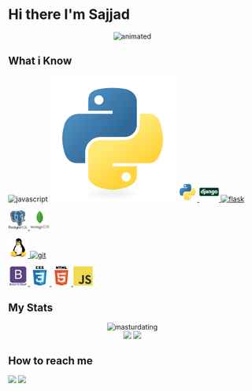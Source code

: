 # Hi there I'm Sajjad
<p align="center">
  <img src="https://camo.githubusercontent.com/992babdffd8c74a1502de375fbdf7e4d54773242/68747470733a2f2f6d656469612e67697068792e636f6d2f6d656469612f53576f536b4e36447854737a71494b4571762f67697068792e676966" alt="animated" />
</p>



## What i Know
![javascript](https://img.icons8.com/dusk/64/000000/javascript-logo.png)
![python](https://raw.githubusercontent.com/devicons/devicon/master/icons/python/python-original.svg)
 <a href="https://www.python.org" target="_blank"> <img src="https://raw.githubusercontent.com/devicons/devicon/master/icons/python/python-original.svg" alt="python" width="40" height="40"/> </a><a href="https://www.djangoproject.com/" target="_blank"> <img src="https://raw.githubusercontent.com/devicons/devicon/master/icons/django/django-original.svg" alt="django" width="40" height="40"/> </a>
 <a href="https://flask.palletsprojects.com/" target="_blank"> <img src="https://www.vectorlogo.zone/logos/pocoo_flask/pocoo_flask-icon.svg" alt="flask" width="40" height="40"/> </a>
 
 <a href="https://www.postgresql.org" target="_blank"> <img src="https://raw.githubusercontent.com/devicons/devicon/master/icons/postgresql/postgresql-original-wordmark.svg" alt="postgresql" width="40" height="40"/> </a>
 <a href="https://www.mongodb.com/" target="_blank"> <img src="https://raw.githubusercontent.com/devicons/devicon/master/icons/mongodb/mongodb-original-wordmark.svg" alt="mongodb" width="40" height="40"/> </a>
 
<a href="https://www.linux.org/" target="_blank"> <img src="https://raw.githubusercontent.com/devicons/devicon/master/icons/linux/linux-original.svg" alt="linux" width="40" height="40"/> </a><a href="https://git-scm.com/" target="_blank"> <img src="https://www.vectorlogo.zone/logos/git-scm/git-scm-icon.svg" alt="git" width="40" height="40"/>
  
<a href="https://getbootstrap.com" target="_blank"> <img src="https://raw.githubusercontent.com/devicons/devicon/master/icons/bootstrap/bootstrap-plain-wordmark.svg" alt="bootstrap" width="40" height="40"/> </a><a href="https://www.w3schools.com/css/" target="_blank"> <img src="https://raw.githubusercontent.com/devicons/devicon/master/icons/css3/css3-original-wordmark.svg" alt="css3" width="40" height="40"/> </a>  </a><a href="https://www.w3.org/html/" target="_blank"> <img src="https://raw.githubusercontent.com/devicons/devicon/master/icons/html5/html5-original-wordmark.svg" alt="html5" width="40" height="40"/> </a><a href="https://developer.mozilla.org/en-US/docs/Web/JavaScript" target="_blank"><img src="https://raw.githubusercontent.com/devicons/devicon/master/icons/javascript/javascript-original.svg" alt="javascript" width="40" height="40"/> </a>




## My Stats
<!-- ![Top Langs](https://github-readme-stats.vercel.app/api?username=Sajjad2117&show_icons=true&include_all_commits=true&theme=monokai)
![mattn's github stats](https://github-readme-stats.vercel.app/api/top-langs/?username=Sajjad2117&layout=compact&theme=monokai&langs_count=12) -->

<p align="center">
  <img src="https://github-readme-stats.vercel.app/api?username=Sajjad2117&show_icons=true&include_all_commits=true&theme=monokai" alt="masturdating" /><br />
  <img src="https://github-readme-streak-stats.herokuapp.com/?user=Sajjad2117&theme=monokai"/>
  <img src="https://github-readme-stats.vercel.app/api/top-langs/?username=Sajjad2117&layout=compact&theme=monokai&langs_count=12"/>
</p>


## How to reach me
<a href="https://t.me/SYadollahzadeh" target="_blank"><img src="https://www.vectorlogo.zone/logos/telegram/telegram-tile.svg" width="32"/></a>
<a href="https://linkedin.com/in/sajjad-yadollahzadeh-b0200999/" target="_blank"><img src="https://www.vectorlogo.zone/logos/linkedin/linkedin-tile.svg" width="32"/></a>

